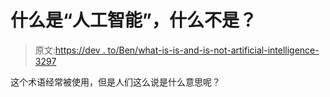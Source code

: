 # 什么是“人工智能”，什么不是？

> 原文:[https://dev . to/Ben/what-is-is-and-is-not-artificial-intelligence-3297](https://dev.to/ben/what-is-is-and-is-not-artificial-intelligence-3297)

这个术语经常被使用，但是人们这么说是什么意思呢？